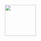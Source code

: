 <a target="blank"><img align="right" src="https://media0.giphy.com/media/dyjrpqaUVqCELGuQVr/giphy.gif" height="100" /></a>
